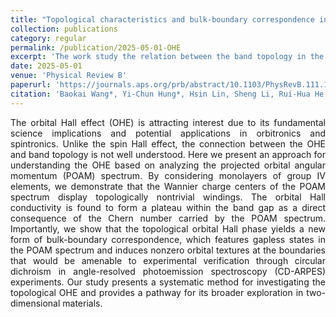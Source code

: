 ```yaml
---
title: "Topological characteristics and bulk-boundary correspondence in the orbital Hall effect"
collection: publications
category: regular
permalink: /publication/2025-05-01-OHE
excerpt: 'The work study the relation between the band topology in the projective spectrum and the orbital Hall effects in group IV materials. We demonstrate the bulk-boundary correspondence in such a topological orbital Hall effect for the first time.'
date: 2025-05-01
venue: 'Physical Review B'
paperurl: 'https://journals.aps.org/prb/abstract/10.1103/PhysRevB.111.195102'
citation: 'Baokai Wang*, Yi-Chun Hung*, Hsin Lin, Sheng Li, Rui-Hua He, and Arun Bansil. Topological characteristics and bulk-boundary correspondence in the orbital Hall effect. <i>Phys. Rev. B 111</i>, 195102 (2025).'
---
```

<p style="text-align: justify;">
The orbital Hall effect (OHE) is attracting interest due to its fundamental science implications and potential applications in orbitronics and spintronics. Unlike the spin Hall effect, the connection between the OHE and band topology is not well understood. Here we present an approach for understanding the OHE based on analyzing the projected orbital angular momentum (POAM) spectrum. By considering monolayers of group IV elements, we demonstrate that the Wannier charge centers of the POAM spectrum display topologically nontrivial windings. The orbital Hall conductivity is found to form a plateau within the band gap as a direct consequence of the Chern number carried by the POAM spectrum. Importantly, we show that the topological orbital Hall phase yields a new form of bulk-boundary correspondence, which features gapless states in the POAM spectrum and induces nonzero orbital textures at the boundaries that would be amenable to experimental verification through circular dichroism in angle-resolved photoemission spectroscopy (CD-ARPES) experiments. Our study presents a systematic method for investigating the topological OHE and provides a pathway for its broader exploration in two-dimensional materials.
</p>